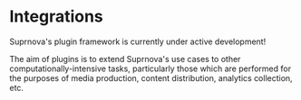 # Integrations

Suprnova's plugin framework is currently under active development!

The aim of plugins is to extend Suprnova's use cases to other computationally-intensive tasks, particularly those which are performed for the purposes of media production, content distribution, analytics collection, etc.
